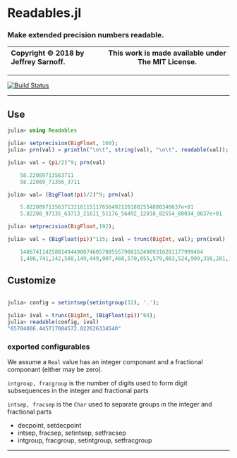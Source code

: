 # Readables.jl
### Make extended precision numbers readable.

| Copyright © 2018 by Jeffrey Sarnoff.  | This work is made available under The MIT License. |
|:--------------------------------------|:------------------------------------------------:|


-----

[![Build Status](https://travis-ci.org/JeffreySarnoff/TimesDates.jl.svg?branch=master)](https://travis-ci.org/JeffreySarnoff/Readables.jl)
 
----


## Use

```julia
julia> using Readables

julia> setprecision(BigFloat, 160);
julia> prn(val) = println("\n\t", string(val), "\n\t", readable(val));

julia> val = (pi/2)^9; prn(val)

	58.22089713563711
	58.22089_71356_3711

julia> val= (BigFloat(pi)/2)^9; prn(val)

	5.8220897135637132161151176564921201882554800340637e+01
	5.82208_97135_63713_21611_51176_56492_12018_82554_80034_0637e+01

julia> setprecision(BigFloat,192);

julia> val = (BigFloat(pi))^115; ival = trunc(BigInt, val); prn(ival)

	1486741142588149449007460570055579083524909316281177999404
	1,486,741,142,588,149,449,007,460,570,055,579,083,524,909,316,281,177,999,404

```

## Customize

```julia

julia> config = setintsep(setintgroup(12), '.');

julia> ival = trunc(BigInt, (BigFloat(pi))^64);
julia> readable(config, ival)
"65704006.445717084572.022626334540"
```

### exported configurables

We assume a `Real` value has an integer componant and a fractional componant (either may be zero).

`intgroup, fracgroup` is the number of digits used to form digit subsequences in the integer and fractional parts

`intsep, fracsep` is the `Char` used to separate groups in the integer and fractional parts

- decpoint, setdecpoint
- intsep, fracsep, setintsep, setfracsep
- intgroup, fracgroup, setintgroup, setfracgroup


----
